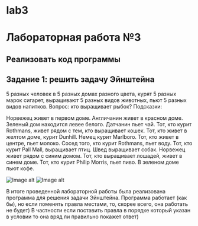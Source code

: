 # lab3
Лабораторная работа №3
=========
Реализовать код программы
---------
Задание 1: решить задачу Эйнштейна
---------

5 разных человек в 5 разных домах разного цвета, курят 5 разных марок сигарет, выращивают 5 разных видов животных, пьют 5 разных видов напитков.
Вопрос: кто выращивает рыбок?
Подсказки:

Норвежец живет в первом доме.
Англичанин живет в красном доме.
Зеленый дом находится левее белого.
Датчанин пьет чай.
Тот, кто курит Rothmans, живет рядом с тем, кто
выращивает кошек.
Тот, кто живет в желтом доме, курит Dunhill.
Немец курит Marlboro.
Тот, кто живет в центре, пьет молоко.
Сосед того, кто курит Rothmans, пьет воду.
Тот, кто курит Pall Mall, выращивает птиц.
Швед выращивает собак.
Норвежец живет рядом с синим домом.
Тот, кто выращивает лошадей, живет в синем доме.
Тот, кто курит Philip Morris, пьет пиво.
В зеленом доме пьют кофе.

![Image alt]()
![Image alt]()

В итоге проведенной лабораторной работы была реализована программа для решения задачи Эйнштейна. Программа работает (как бы), но если поменять правла местами, то, скорее всего, она работать не будет) В частности если поставить правла в порядке который указан в условии то она вряд ли правильно покажет ответ) 

